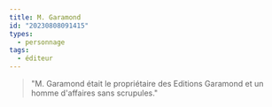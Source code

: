 ```yaml
---
title: M. Garamond
id: "20230808091415"
types:
  - personnage
tags:
  - éditeur
---
```



>"M. Garamond était le propriétaire des Editions Garamond et un homme d'affaires sans scrupules."